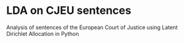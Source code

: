 # LDA on CJEU sentences
Analysis of sentences of the European Court of Justice using Latent Dirichlet Allocation in Python
